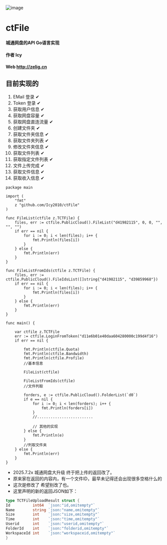 ![image](https://github.com/Icy2010/ZeligCTFile/blob/main/zelig.ctfile.jpg)
# ctFile
#### 城通网盘的API Go语言实现 
#### 作者 Icy 
#### Web http://zelig.cn

## 目前实现的
1. EMail 登录 ✔
2. Token 登录  ✔
3. 获取用户信息 ✔
4. 获取网盘容量 ✔
5. 获取网盘直连流量 ✔
6. 创建文件夹 ✔
7. 获取文件夹信息 ✔
8. 获取文件夹列表 ✔
9. 修改文件夹信息 ✔
10. 获取文件列表 ✔
11. 获取指定文件列表 ✔
12. 文件上传完成 ✔
13. 获取文件信息 ✔ 
14. 获取收入信息 ✔

```golang
package main

import (
	"fmt"
	z "github.com/Icy2010/ctFile"
)

func FileList(ctfile z.TCTFile) {
	files, err := ctfile.PublicCloud().FileList("d41982115", 0, 0, "", "", "")
	if err == nil {
		for i := 0; i < len(files); i++ {
			fmt.Println(files[i])
		}
	} else {
		fmt.Println(err)
	}
}

func FileListFromIds(ctfile z.TCTFile) {
	files, err := ctfile.PublicCloud().FileIdsList([]string{"d41982115", "d39859968"})
	if err == nil {
		for i := 0; i < len(files); i++ {
			fmt.Println(files[i])
		}
	} else {
		fmt.Println(err)
	}
}

func main() {

	var ctfile z.TCTFile
	err := ctfile.LoginFromToken("d11e6b01e40daa604280000c199d4f16")
	if err == nil {

		fmt.Println(ctfile.Quota)
		fmt.Println(ctfile.Bandwidth)
		fmt.Println(ctfile.Profile)
		//基本信息

		FileList(ctfile)

		FileListFromIds(ctfile)
		//文件列取

		forders, e := ctfile.PublicCloud().FolderList(`d0`)
		if e == nil {
			for i := 0; i < len(forders); i++ {
				fmt.Println(forders[i])
			}
			//.........................
			
			// 其他的实现 
		} else {
			fmt.Println(e)
		}
		//列取文件夹
	} else {
		fmt.Println(err)
	}
}

```

* 2025.7.2x 城通网盘大升级 终于把上传的返回改了。
* 原来家在返回的内容内，有一个文件ID，最早未记得还会出现很多空格什么的
* 这次是修改了 希望别改了也。
* 这里声明的新的返回JSON如下：

```go
type TCTFileUploadResult struct {
Id          int64  `json:"id,omitempty"`
Name        string `json:"name,omitempty"`
Size        int    `json:"size,omitempty"`
Time        int    `json:"time,omitempty"`
Userid      int    `json:"userid,omitempty"`
FolderId    int    `json:"folderid,omitempty"`
WorkspaceId int    `json:"workspaceid,omitempty"`
}
```